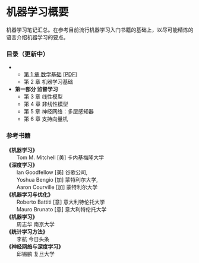 # 机器学习概要
机器学习笔记汇总。在参考目前流行机器学习入门书籍的基础上，以尽可能精炼的语言介绍机器学习的要点。

### 目录（更新中）

- 
  - [第 1 章 数学基础](https://jsksxs360.github.io/machine-learning-note/%E7%AC%AC%201%20%E7%AB%A0%20%E6%95%B0%E5%AD%A6%E5%9F%BA%E7%A1%80/%E7%AC%AC%201%20%E7%AB%A0%20%E6%95%B0%E5%AD%A6%E5%9F%BA%E7%A1%80.html) [[PDF](https://github.com/jsksxs360/machine-learning-note/raw/master/%E7%AC%AC%201%20%E7%AB%A0%20%E6%95%B0%E5%AD%A6%E5%9F%BA%E7%A1%80/%E7%AC%AC%201%20%E7%AB%A0%20%E6%95%B0%E5%AD%A6%E5%9F%BA%E7%A1%80.pdf)]
  - 第 2 章 机器学习基础
- **第一部分 监督学习**
  - 第 3 章 线性模型
  - 第 4 章 非线性模型
  - 第 5 章 神经网络：多层感知器
  - 第 6 章 支持向量机

### 参考书籍

**《机器学习》**      
&emsp;&emsp;Tom M. Mitchell [美] 卡内基梅隆大学  
**《深度学习》**    
&emsp;&emsp;lan Goodfellow [美] 谷歌公司,    
&emsp;&emsp;Yoshua Bengio [加] 蒙特利尔大学,   
&emsp;&emsp;Aaron Courville [加] 蒙特利尔大学  
**《机器学习与优化》**  
&emsp;&emsp;Roberto Battiti [意] 意大利特伦托大学  
&emsp;&emsp;Mauro Brunato [意] 意大利特伦托大学  
**《机器学习》**  
&emsp;&emsp;周志华 南京大学  
**《统计学习方法》**  
&emsp;&emsp;李航 今日头条  
**《神经网络与深度学习》**  
&emsp;&emsp;邱锡鹏 复旦大学

